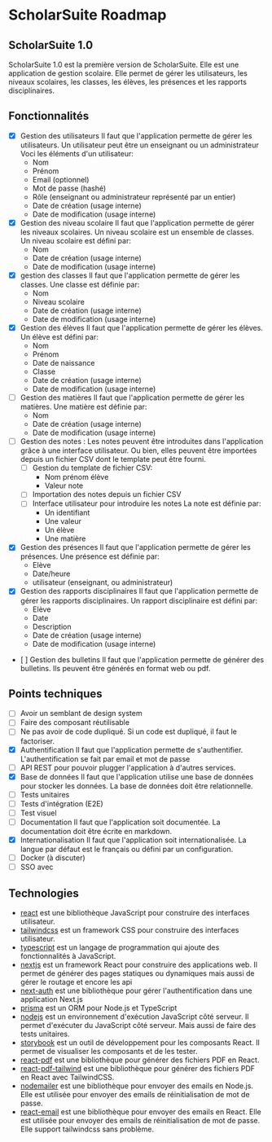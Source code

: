 # ScholarSuite Roadmap

## ScholarSuite 1.0

ScholarSuite 1.0 est la première version de ScholarSuite. Elle est une application de gestion scolaire. Elle permet de gérer les utilisateurs, les niveaux scolaires, les classes, les élèves, les présences et les rapports disciplinaires.

## Fonctionnalités

- [x] Gestion des utilisateurs
      Il faut que l'application permette de gérer les utilisateurs. Un utilisateur peut être un enseignant ou un administrateur
      Voci les éléments d'un utilisateur:
  - Nom
  - Prénom
  - Email (optionnel)
  - Mot de passe (hashé)
  - Rôle (enseignant ou administrateur représenté par un entier)
  - Date de création (usage interne)
  - Date de modification (usage interne)
- [x] Gestion des niveau scolaire
      Il faut que l'application permette de gérer les niveaux scolaires. Un niveau scolaire est un ensemble de classes. Un niveau scolaire est défini par:
  - Nom
  - Date de création (usage interne)
  - Date de modification (usage interne)
- [x] gestion des classes
      Il faut que l'application permette de gérer les classes. Une classe est définie par:
  - Nom
  - Niveau scolaire
  - Date de création (usage interne)
  - Date de modification (usage interne)
- [x] Gestion des élèves
      Il faut que l'application permette de gérer les élèves. Un élève est défini par:
  - Nom
  - Prénom
  - Date de naissance
  - Classe
  - Date de création (usage interne)
  - Date de modification (usage interne)
- [ ] Gestion des matières
      Il faut que l'application permette de gérer les matières. Une matière est définie par:
  - Nom
  - Date de création (usage interne)
  - Date de modification (usage interne)
- [ ] Gestion des notes :
      Les notes peuvent être introduites dans l'application grâce à une interface utilisateur. Ou bien, elles peuvent être importées depuis un fichier CSV dont le template peut être fourni.
  - [ ] Gestion du template de fichier CSV:
    - Nom prénom élève
    - Valeur note
  - [ ] Importation des notes depuis un fichier CSV
  - [ ] Interface utilisateur pour introduire les notes
        La note est définie par:
    - Un identifiant
    - Une valeur
    - Un élève
    - Une matière
- [x] Gestion des présences
      Il faut que l'application permette de gérer les présences. Une présence est définie par:
  - Elève
  - Date/heure
  - utilisateur (enseignant, ou administrateur)
- [x] Gestion des rapports disciplinaires
      Il faut que l'application permette de gérer les rapports disciplinaires. Un rapport disciplinaire est défini par:
  - Elève
  - Date
  - Description
  - Date de création (usage interne)
  - Date de modification (usage interne)
- [ ] Gestion des bulletins
  Il faut que l'application permette de générer des bulletins. Ils peuvent être générés en format web ou pdf.

## Points techniques

- [ ] Avoir un semblant de design system
- [ ] Faire des composant réutilisable
- [ ] Ne pas avoir de code dupliqué. Si un code est dupliqué, il faut le factoriser.
- [x] Authentification
      Il faut que l'application permette de s'authentifier. L'authentification se fait par email et mot de passe
- [ ] API REST pour pouvoir plugger l'application à d'autres services.
- [x] Base de données
      Il faut que l'application utilise une base de données pour stocker les données. La base de données doit être relationnelle.
- [ ] Tests unitaires
- [ ] Tests d'intégration (E2E)
- [ ] Test visuel
- [ ] Documentation
      Il faut que l'application soit documentée. La documentation doit être écrite en markdown.
- [x] Internationalisation
      Il faut que l'application soit internationalisée. La langue par défaut est le français ou défini par un configuration.
- [ ] Docker (à discuter)
- [ ] SSO avec

## Technologies

- [react](https://reactjs.org/) est une bibliothèque JavaScript pour construire des interfaces utilisateur.
- [tailwindcss](https://tailwindcss.com/) est un framework CSS pour construire des interfaces utilisateur.
- [typescript](https://www.typescriptlang.org/) est un langage de programmation qui ajoute des fonctionnalités à JavaScript.
- [nextjs](https://nextjs.org/) est un framework React pour construire des applications web. Il permet de générer des pages statiques ou dynamiques mais aussi de gérer le routage et encore les api
- [next-auth](https://next-auth.js.org/) est une bibliothèque pour gérer l'authentification dans une application Next.js
- [prisma](https://www.prisma.io/) est un ORM pour Node.js et TypeScript
- [nodejs](https://nodejs.org/) est un environnement d'exécution JavaScript côté serveur. Il permet d'exécuter du JavaScript côté serveur. Mais aussi de faire des tests unitaires.
- [storybook](https://storybook.js.org/) est un outil de développement pour les composants React. Il permet de visualiser les composants et de les tester.
- [react-pdf](https://react-pdf.org/) est une bibliothèque pour générer des fichiers PDF en React.
- [react-pdf-tailwind](https://www.npmjs.com/package/react-pdf-tailwind) est une bibliothèque pour générer des fichiers PDF en React avec TailwindCSS.
- [nodemailer](https://nodemailer.com/) est une bibliothèque pour envoyer des emails en Node.js. Elle est utilisée pour envoyer des emails de réinitialisation de mot de passe.
- [react-email](https://nodemailer.com) est une bibliothèque pour envoyer des emails en React. Elle est utilisée pour envoyer des emails de réinitialisation de mot de passe. Elle support tailwindcss sans problème.
